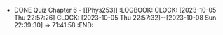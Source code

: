 - DONE Quiz Chapter 6 - [[Phys253]]
  :LOGBOOK:
  CLOCK: [2023-10-05 Thu 22:57:26]
  CLOCK: [2023-10-05 Thu 22:57:32]--[2023-10-08 Sun 22:39:30] =>  71:41:58
  :END: